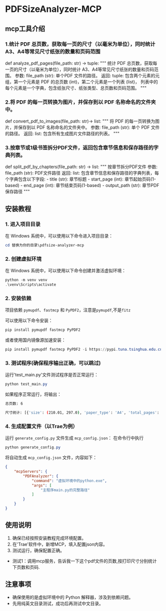 # PDFSizeAnalyzer-MCP

## mcp工具介绍
### 1.统计 PDF 总页数，获取每一页的尺寸（以毫米为单位），同时统计 A3、A4等常见尺寸纸张的数量和页码范围

def analyze_pdf_pages(file_path: str) -> tuple:
    """
    统计 PDF 总页数，获取每一页的尺寸（以毫米为单位），同时统计 A3、A4等常见尺寸纸张的数量和页码范围。
    参数:
        file_path (str): 单个PDF 文件的路径。
    返回:
        tuple: 包含两个元素的元组，第一个元素是 PDF 的总页数 (int)，第二个元素是一个列表 (list)，
               列表中的每个元素是一个字典，包含纸张尺寸、纸张类型、总页数和页码范围。
    """
### 2.将 PDF 的每一页转换为图片，并保存到以 PDF 名称命名的文件夹中。
def convert_pdf_to_images(file_path: str)-> list:
    """
    将 PDF 的每一页转换为图片，并保存到以 PDF 名称命名的文件夹中。
    参数:
        file_path (str): 单个 PDF 文件的路径。
    返回:
        list: 包含所有生成图片文件路径的列表。
    """

### 3.按章节或1级书签拆分PDF文件，返回包含章节信息和保存路径的字典列表。
def split_pdf_by_chapters(file_path: str) -> list:
    """
    按章节拆分PDF文件
    参数:
        file_path (str): PDF文件路径
    返回:
        list: 包含章节信息和保存路径的字典列表，每个字典包含以下字段:
            - title (str): 章节标题
            - start_page (int): 章节起始页码(1-based)
            - end_page (int): 章节结束页码(1-based)
            - output_path (str): 章节PDF保存路径
    """
## 安装教程

### 1. 进入项目目录
在 Windows 系统中，可以使用以下命令进入项目目录：
```powershell
cd 替换为你的目录\pdfsize-analyzer-mcp
```

### 2. 创建虚拟环境
在 Windows 系统中，可以使用以下命令创建并激活虚拟环境：
```powershell
python -m venv venv
.\venv\Scripts\activate
```

### 2. 安装依赖
项目依赖 `pymupdf`、`fastmcp` 和 `PyPDF2`，注意是`pymupdf`,不是`fitz`

可以使用以下命令安装：
```powershell
pip install pymupdf fastmcp PyPDF2
```
或者使用国内镜像源加速安装：
```powershell
pip install pymupdf fastmcp PyPDF2 -i https://pypi.tuna.tsinghua.edu.cn/simple
```
### 3. 测试程序(确保程序输出正确，可以跳过)
运行'test_main.py'文件测试程序是否正常运行：
```powershell
python test_main.py
```
如果程序正常运行，将输出：
```bash
总页数: 6

尺寸统计: [{'size': (210.01, 297.0), 'paper_type': 'A4', 'total_pages': 3, 'page_numbers': [1, 2, 6]}, {'size': (297.0, 420.0), 'paper_type': 'A3', 'total_pages': 3, 'page_numbers': [3, 4, 5]}]
```

### 4. 生成配置文件（以Trae为例）
运行 `generate_config.py` 文件生成 `mcp_config.json`：
在命令行中执行
```powershell
python generate_config.py
```

将自动生成 `mcp_config.json` 文件，内容如下：
```json
{
    "mcpServers": {
        "PDFAnalyzer": {
            "command": "虚拟环境中的python.exe",
            "args": [
                "主程序main.py的完整路径"
            ]
        }
    }
}
```
## 使用说明

1.  确保已经按照安装教程完成环境配置。
2.  在'Trae'软件中，新增MCP，填入配置json内容。
3.  测试运行，确保配置正确。
- 测试1：调用mcp服务，告诉我一下这个pdf文件的页数,按打印尺寸分别统计下页数和页码.


## 注意事项

-   确保使用的是虚拟环境中的 Python 解释器，涉及到依赖问题。
-   先用纯英文目录测试，成功后再测试中文目录。

